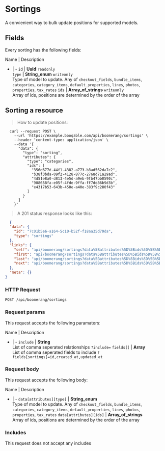 # Sortings

A convienient way to bulk update positions for supported models.

## Fields
Every sorting has the following fields:

Name | Description
- | -
`id` | **Uuid** `readonly`<br>
`type` | **String_enum** `writeonly`<br>Type of model to update. Any of `checkout_fields`, `bundle_items`, `categories`, `category_items`, `default_properties`, `lines`, `photos`, `properties`, `tax_rates`
`ids` | **Array_of_strings** `writeonly`<br>Array of ids, positions are determined by the order of the array


## Sorting a resource



> How to update positions:

```shell
  curl --request POST \
    --url 'https://example.booqable.com/api/boomerang/sortings' \
    --header 'content-type: application/json' \
    --data '{
      "data": {
        "type": "sorting",
        "attributes": {
          "type": "categories",
          "ids": [
            "356d677d-44f1-4382-a773-b8ad562da7c2",
            "b38f3bda-09f2-4128-877c-2768d71a29ad",
            "4d51e8a0-d813-4e5d-a9eb-9fb47bb0590c",
            "908658fa-e05f-4fde-9ffa-ff7de86b9d3b",
            "e4317b53-643b-450e-a40e-383f9c280f43"
          ]
        }
      }
    }'
```

> A 201 status response looks like this:

```json
  {
  "data": {
    "id": "7c01b5e6-a164-5c10-b52f-f18aa35d79da",
    "type": "sortings"
  },
  "links": {
    "self": "api/boomerang/sortings?data%5Battributes%5D%5Bids%5D%5B%5D=356d677d-44f1-4382-a773-b8ad562da7c2&data%5Battributes%5D%5Bids%5D%5B%5D=b38f3bda-09f2-4128-877c-2768d71a29ad&data%5Battributes%5D%5Bids%5D%5B%5D=4d51e8a0-d813-4e5d-a9eb-9fb47bb0590c&data%5Battributes%5D%5Bids%5D%5B%5D=908658fa-e05f-4fde-9ffa-ff7de86b9d3b&data%5Battributes%5D%5Bids%5D%5B%5D=e4317b53-643b-450e-a40e-383f9c280f43&data%5Battributes%5D%5Btype%5D=categories&data%5Btype%5D=sorting&page%5Bnumber%5D=1&page%5Bsize%5D=25&sorting%5Bdata%5D%5Battributes%5D%5Bids%5D%5B%5D=356d677d-44f1-4382-a773-b8ad562da7c2&sorting%5Bdata%5D%5Battributes%5D%5Bids%5D%5B%5D=b38f3bda-09f2-4128-877c-2768d71a29ad&sorting%5Bdata%5D%5Battributes%5D%5Bids%5D%5B%5D=4d51e8a0-d813-4e5d-a9eb-9fb47bb0590c&sorting%5Bdata%5D%5Battributes%5D%5Bids%5D%5B%5D=908658fa-e05f-4fde-9ffa-ff7de86b9d3b&sorting%5Bdata%5D%5Battributes%5D%5Bids%5D%5B%5D=e4317b53-643b-450e-a40e-383f9c280f43&sorting%5Bdata%5D%5Battributes%5D%5Btype%5D=categories&sorting%5Bdata%5D%5Btype%5D=sorting",
    "first": "api/boomerang/sortings?data%5Battributes%5D%5Bids%5D%5B%5D=356d677d-44f1-4382-a773-b8ad562da7c2&data%5Battributes%5D%5Bids%5D%5B%5D=b38f3bda-09f2-4128-877c-2768d71a29ad&data%5Battributes%5D%5Bids%5D%5B%5D=4d51e8a0-d813-4e5d-a9eb-9fb47bb0590c&data%5Battributes%5D%5Bids%5D%5B%5D=908658fa-e05f-4fde-9ffa-ff7de86b9d3b&data%5Battributes%5D%5Bids%5D%5B%5D=e4317b53-643b-450e-a40e-383f9c280f43&data%5Battributes%5D%5Btype%5D=categories&data%5Btype%5D=sorting&page%5Bnumber%5D=1&page%5Bsize%5D=25&sorting%5Bdata%5D%5Battributes%5D%5Bids%5D%5B%5D=356d677d-44f1-4382-a773-b8ad562da7c2&sorting%5Bdata%5D%5Battributes%5D%5Bids%5D%5B%5D=b38f3bda-09f2-4128-877c-2768d71a29ad&sorting%5Bdata%5D%5Battributes%5D%5Bids%5D%5B%5D=4d51e8a0-d813-4e5d-a9eb-9fb47bb0590c&sorting%5Bdata%5D%5Battributes%5D%5Bids%5D%5B%5D=908658fa-e05f-4fde-9ffa-ff7de86b9d3b&sorting%5Bdata%5D%5Battributes%5D%5Bids%5D%5B%5D=e4317b53-643b-450e-a40e-383f9c280f43&sorting%5Bdata%5D%5Battributes%5D%5Btype%5D=categories&sorting%5Bdata%5D%5Btype%5D=sorting",
    "last": "api/boomerang/sortings?data%5Battributes%5D%5Bids%5D%5B%5D=356d677d-44f1-4382-a773-b8ad562da7c2&data%5Battributes%5D%5Bids%5D%5B%5D=b38f3bda-09f2-4128-877c-2768d71a29ad&data%5Battributes%5D%5Bids%5D%5B%5D=4d51e8a0-d813-4e5d-a9eb-9fb47bb0590c&data%5Battributes%5D%5Bids%5D%5B%5D=908658fa-e05f-4fde-9ffa-ff7de86b9d3b&data%5Battributes%5D%5Bids%5D%5B%5D=e4317b53-643b-450e-a40e-383f9c280f43&data%5Battributes%5D%5Btype%5D=categories&data%5Btype%5D=sorting&page%5Bnumber%5D=&page%5Bsize%5D=25&sorting%5Bdata%5D%5Battributes%5D%5Bids%5D%5B%5D=356d677d-44f1-4382-a773-b8ad562da7c2&sorting%5Bdata%5D%5Battributes%5D%5Bids%5D%5B%5D=b38f3bda-09f2-4128-877c-2768d71a29ad&sorting%5Bdata%5D%5Battributes%5D%5Bids%5D%5B%5D=4d51e8a0-d813-4e5d-a9eb-9fb47bb0590c&sorting%5Bdata%5D%5Battributes%5D%5Bids%5D%5B%5D=908658fa-e05f-4fde-9ffa-ff7de86b9d3b&sorting%5Bdata%5D%5Battributes%5D%5Bids%5D%5B%5D=e4317b53-643b-450e-a40e-383f9c280f43&sorting%5Bdata%5D%5Battributes%5D%5Btype%5D=categories&sorting%5Bdata%5D%5Btype%5D=sorting",
    "next": "api/boomerang/sortings?data%5Battributes%5D%5Bids%5D%5B%5D=356d677d-44f1-4382-a773-b8ad562da7c2&data%5Battributes%5D%5Bids%5D%5B%5D=b38f3bda-09f2-4128-877c-2768d71a29ad&data%5Battributes%5D%5Bids%5D%5B%5D=4d51e8a0-d813-4e5d-a9eb-9fb47bb0590c&data%5Battributes%5D%5Bids%5D%5B%5D=908658fa-e05f-4fde-9ffa-ff7de86b9d3b&data%5Battributes%5D%5Bids%5D%5B%5D=e4317b53-643b-450e-a40e-383f9c280f43&data%5Battributes%5D%5Btype%5D=categories&data%5Btype%5D=sorting&page%5Bnumber%5D=2&page%5Bsize%5D=25&sorting%5Bdata%5D%5Battributes%5D%5Bids%5D%5B%5D=356d677d-44f1-4382-a773-b8ad562da7c2&sorting%5Bdata%5D%5Battributes%5D%5Bids%5D%5B%5D=b38f3bda-09f2-4128-877c-2768d71a29ad&sorting%5Bdata%5D%5Battributes%5D%5Bids%5D%5B%5D=4d51e8a0-d813-4e5d-a9eb-9fb47bb0590c&sorting%5Bdata%5D%5Battributes%5D%5Bids%5D%5B%5D=908658fa-e05f-4fde-9ffa-ff7de86b9d3b&sorting%5Bdata%5D%5Battributes%5D%5Bids%5D%5B%5D=e4317b53-643b-450e-a40e-383f9c280f43&sorting%5Bdata%5D%5Battributes%5D%5Btype%5D=categories&sorting%5Bdata%5D%5Btype%5D=sorting"
  },
  "meta": {}
}
```

### HTTP Request

`POST /api/boomerang/sortings`

### Request params

This request accepts the following paramaters:

Name | Description
- | -
`include` | **String**<br>List of comma seperated relationships `?include=`
`fields[]` | **Array**<br>List of comma seperated fields to include `?fields[sortings]=id,created_at,updated_at`


### Request body

This request accepts the following body:

Name | Description
- | -
`data[attributes][type]` | **String_enum**<br>Type of model to update. Any of `checkout_fields`, `bundle_items`, `categories`, `category_items`, `default_properties`, `lines`, `photos`, `properties`, `tax_rates`
`data[attributes][ids]` | **Array_of_strings**<br>Array of ids, positions are determined by the order of the array


### Includes

This request does not accept any includes